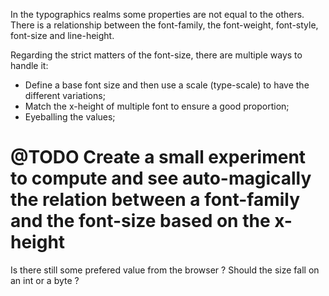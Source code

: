 

In the typographics realms some properties are not equal to the others. There is a relationship between the font-family, the font-weight, font-style, font-size and line-height. 


Regarding the strict matters of the font-size, there are multiple ways to handle it:
- Define a base font size and then use a scale (type-scale) to have the different variations;
- Match the x-height of multiple font to ensure a good proportion;
- Eyeballing the values;

# @TODO Create a small experiment to compute and see auto-magically the relation between a font-family and the font-size based on the x-height


Is there still some prefered value from the browser ? 
Should the size fall on an int or a byte ?
